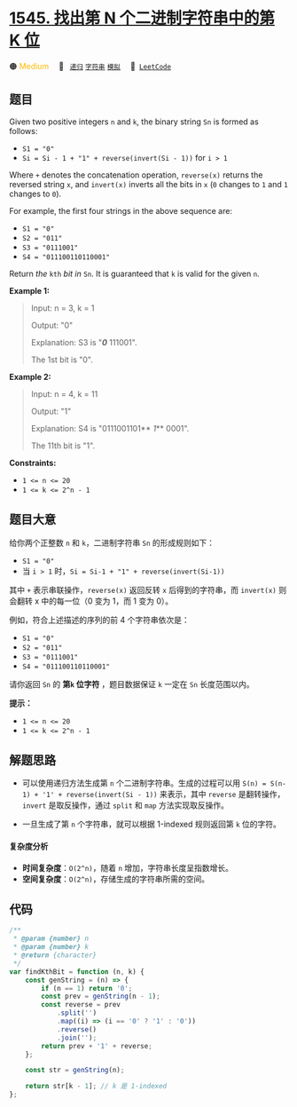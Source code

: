 # [1545. 找出第 N 个二进制字符串中的第 K 位](https://leetcode.com/problems/find-kth-bit-in-nth-binary-string)

🟠 <font color=#ffb800>Medium</font>&emsp; 🔖&ensp; [`递归`](/leetcode/outline/tag/recursion.md) [`字符串`](/leetcode/outline/tag/string.md) [`模拟`](/leetcode/outline/tag/simulation.md)&emsp; 🔗&ensp;[`LeetCode`](https://leetcode.com/problems/find-kth-bit-in-nth-binary-string)

## 题目

Given two positive integers `n` and `k`, the binary string `Sn` is formed as
follows:

- `S1 = "0"`
- `Si = Si - 1 + "1" + reverse(invert(Si - 1))` for `i > 1`

Where `+` denotes the concatenation operation, `reverse(x)` returns the
reversed string `x`, and `invert(x)` inverts all the bits in `x` (`0` changes
to `1` and `1` changes to `0`).

For example, the first four strings in the above sequence are:

- `S1 = "0"`
- `S2 = "011"`
- `S3 = "0111001"`
- `S4 = "011100110110001"`

Return _the_ `kth` _bit_ _in_ `Sn`. It is guaranteed that `k` is valid for the
given `n`.

**Example 1:**

> Input: n = 3, k = 1
>
> Output: "0"
>
> Explanation: S3 is "**_0_** 111001".
>
> The 1st bit is "0".

**Example 2:**

> Input: n = 4, k = 11
>
> Output: "1"
>
> Explanation: S4 is "0111001101** _1_** 0001".
>
> The 11th bit is "1".

**Constraints:**

- `1 <= n <= 20`
- `1 <= k <= 2^n - 1`

## 题目大意

给你两个正整数 `n` 和 `k`，二进制字符串 `Sn` 的形成规则如下：

- `S1 = "0"`
- 当 `i > 1` 时，`Si = Si-1 + "1" + reverse(invert(Si-1))`

其中 `+` 表示串联操作，`reverse(x)` 返回反转 `x` 后得到的字符串，而 `invert(x)` 则会翻转 x 中的每一位（0 变为
1，而 1 变为 0）。

例如，符合上述描述的序列的前 4 个字符串依次是：

- `S1 = "0"`
- `S2 = "011"`
- `S3 = "0111001"`
- `S4 = "011100110110001"`

请你返回 `Sn` 的 **第`k` 位字符** ，题目数据保证 `k` 一定在 `Sn` 长度范围以内。

**提示：**

- `1 <= n <= 20`
- `1 <= k <= 2^n - 1`

## 解题思路

- 可以使用递归方法生成第 `n` 个二进制字符串。生成的过程可以用 `S(n) = S(n-1) + '1' + reverse(invert(Si - 1))` 来表示，其中 `reverse` 是翻转操作，`invert` 是取反操作，通过 `split` 和 `map` 方法实现取反操作。

- 一旦生成了第 `n` 个字符串，就可以根据 1-indexed 规则返回第 `k` 位的字符。

#### 复杂度分析

- **时间复杂度**：`O(2^n)`，随着 `n` 增加，字符串长度呈指数增长。
- **空间复杂度**：`O(2^n)`，存储生成的字符串所需的空间。

## 代码

```javascript
/**
 * @param {number} n
 * @param {number} k
 * @return {character}
 */
var findKthBit = function (n, k) {
	const genString = (n) => {
		if (n == 1) return '0';
		const prev = genString(n - 1);
		const reverse = prev
			.split('')
			.map((i) => (i == '0' ? '1' : '0'))
			.reverse()
			.join('');
		return prev + '1' + reverse;
	};

	const str = genString(n);

	return str[k - 1]; // k 是 1-indexed
};
```
